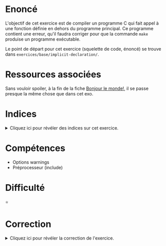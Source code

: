 # Enoncé

L'objectif de cet exercice est de compiler un programme C
qui fait appel à une fonction définie en dehors du programme
principal. Ce programme contient une erreur, qu'il faudra corriger
pour que la commande `make` produise un programme exécutable.

Le point de départ pour cet exercice (squelette de code, énoncé) se
trouve dans `exercices/base/implicit-declaration/`.

# Ressources associées

Sans vouloir spoiler, à la fin de la fiche [Bonjour le monde!](http://formationc.pages.ensimag.fr/prepa/prof/#kit/compilation/#bonjour-le-monde), il se passe presque la même chose que dans cet exo.

# Indices

<details>
<summary>Cliquez ici pour révéler des indices sur cet exercice.</summary>
<br>

* `man isupper` doit vous aider à comprendre comment compiler un programme
faisant appel à la fonction `isupper`

</details>

# Compétences

* Options warnings
* Préprocesseur (include)

# Difficulté

:star:
# Correction

<details>
<summary>Cliquez ici pour révéler la correction de l'exercice.</summary>
#### Corrigé du fichier Makefile

```make
CC=gcc
# -Werror = les avertissements (warnings) deviennent des erreurs!
CFLAGS=-Wall -Wextra -Werror -std=c99

all: compile-moi

.PHONY: clean

clean:
	rm -f compile-moi.o compile-moi

```

#### Corrigé du fichier compile-moi.c

```c
#include <stdlib.h>
#include <stdio.h>
#include <ctype.h>

int main(void)
{
    /*
        Si on compile ce programme à l'aide de la commande :

            make

        alors on obtient un message d'erreur de ce type :

            compile-moi.c:36:10: error: implicit declaration of function 'isupper' is invalid in C99

        En effet, le compilateur indique qu'au moment de la
        compilation du fichier compile-moi.c, il ne connait pas le
        prototype de la fonction isupper. Il ne peut donc pas vérifier
        que le programme l'utilise d'une façon syntaxiquement
        correcte, à savoir que la valeur de retour est traitée
        correctement et que les paramètres qui sont passés à 'isupper'
        sont du bon type. Le prototype de la fonction 'isupper' étant
        donné dans l'entête ctype.h (voir man isupper), il suffit de
        rajouter #include <ctype.h> pour que ce programme compile
        correctement.
    */
    char lettre = 'L';

    if (isupper(lettre)) {
        printf("La lettre %c est une majuscule.\n", lettre);
    } else {
        printf("La lettre %c est une minuscule.\n", lettre);
    }

    return EXIT_SUCCESS;
}

```


</details>
